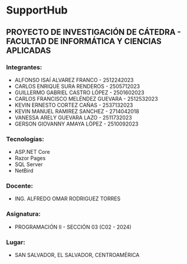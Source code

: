 # SupportHub

## PROYECTO DE INVESTIGACIÓN DE CÁTEDRA - FACULTAD DE INFORMÁTICA Y CIENCIAS APLICADAS

### Integrantes:

- ALFONSO ISAÍ ALVAREZ FRANCO - 2512242023
- CARLOS ENRIQUE SURA RENDEROS - 2505712023
- GUILLERMO GABRIEL CASTRO LÓPEZ - 2501602023
- CARLOS FRANCISCO MELÉNDEZ GUEVARA - 2512532023
- KEVIN ERNESTO CORTEZ CAÑAS - 2537132023
- KEVIN MANUEL RAMIREZ SANCHEZ - 2714042018
- VANESSA ARELY GUEVARA LAZO - 2511732023
- GERSON GIOVANNY AMAYA LÓPEZ - 2510092023

### Tecnologías:

- ASP.NET Core
- Razor Pages
- SQL Server
- NetBird

### Docente:

- ING. ALFREDO OMAR RODRIGUEZ TORRES

### Asignatura:

- PROGRAMACIÓN II - SECCIÓN 03 (C02 - 2024)

### Lugar:

- SAN SALVADOR, EL SALVADOR, CENTROAMÉRICA
